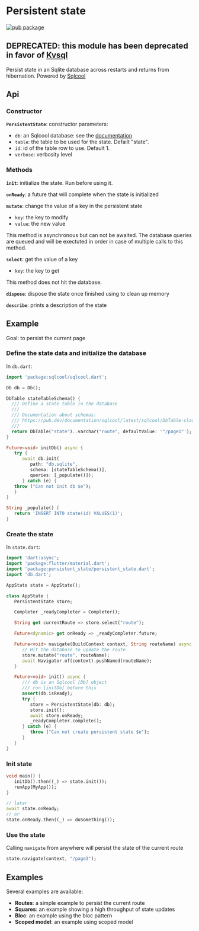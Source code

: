 # Persistent state

[![pub package](https://img.shields.io/pub/v/persistent_state.svg)](https://pub.dartlang.org/packages/persistent_state)

## DEPRECATED: this module has been deprecated in favor of [Kvsql](https://github.com/synw/kvsql)

Persist state in an Sqlite database across restarts and returns from hibernation. Powered by [Sqlcool](https://github.com/synw/sqlcool)

## Api

### Constructor

**`PersistentState`**: constructor parameters:

- `db`: an Sqlcool database: see the [documentation](https://sqlcool.readthedocs.io/en/latest/init.html)
- `table`: the table to be used for the state. Defailt "state".
- `id`: id of the table row to use. Default 1.
- `verbose`: verbosity level

### Methods

**`init`**: initialize the state. Run before using it.

**`onReady`**: a future that will complete when the state is initialized

**`mutate`**: change the value of a key in the persistent state

- `key`: the key to modify
- `value`: the new value

This method is asynchronous but can not be awaited. The database queries are queued and will be exectuted in order in case of multiple calls to this method.

**`select`**: get the value of a key

- `key`: the key to get

This method does not hit the database.

**`dispose`**: dispose the state once finished using to clean up memory

**`describe`**: prints a description of the state

## Example

Goal: to persist the current page

### Define the state data and initialize the database

 In `db.dart`:

   ```dart
   import 'package:sqlcool/sqlcool.dart';

   Db db = Db();

   DbTable stateTableSchema() {
     /// Define a state table in the database
     ///
     /// Documentation about schemas:
     /// https://pub.dev/documentation/sqlcool/latest/sqlcool/DbTable-class.html
     ///
     return DbTable("state")..varchar("route", defaultValue: '"/page1"');
   }

   Future<void> initDb() async {
      try {
         await db.init(
            path: "db.sqlite",
            schema: [stateTableSchema()],
            queries: [_populate()]);
         } catch (e) {
      throw ("Can not init db $e");
      }
   }

   String _populate() {
      return 'INSERT INTO state(id) VALUES(1)';
   }
   ```

### Create the state

In `state.dart`:

   ```dart
   import 'dart:async';
   import 'package:flutter/material.dart';
   import 'package:persistent_state/persistent_state.dart';
   import 'db.dart';

   AppState state = AppState();

   class AppState {
      PersistentState store;

      Completer _readyCompleter = Completer();

      String get currentRoute => store.select("route");

      Future<dynamic> get onReady => _readyCompleter.future;

      Future<void> navigate(BuildContext context, String routeName) async {
         // Hit the database to update the route
         store.mutate("route", routeName);
         await Navigator.of(context).pushNamed(routeName);
      }

      Future<void> init() async {
         /// db is an Sqlcool [Db] object
         /// run [initDb] before this
         assert(db.isReady);
         try {
            store = PersistentState(db: db);
            store.init();
            await store.onReady;
            _readyCompleter.complete();
         } catch (e) {
            throw ("Can not create persistent state $e");
         }
      }
   }
   ```

### Init state

   ```dart
   void main() {
      initDb().then((_) => state.init());
      runApp(MyApp());
   }

   // later
   await state.onReady;
   // or
   state.onReady.then((_) => doSomething());
   ```


### Use the state

Calling `navigate` from anywhere will persist the state of the current route

   ```dart
   state.navigate(context, "/page3");
   ```

## Examples

Several examples are available:

- **Routes**: a simple example to persist the current route
- **Squares**: an example showing a high throughput of state updates
- **Bloc**: an example using the bloc pattern
- **Scoped model**: an example using scoped model
